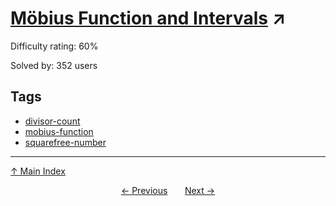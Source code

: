 # [Möbius Function and Intervals](https://projecteuler.net/problem=464) ↗️

Difficulty rating: 60%

Solved by: 352 users
## Tags

- [divisor-count](../tags/divisor-count.md)
- [mobius-function](../tags/mobius-function.md)
- [squarefree-number](../tags/squarefree-number.md)



---

[↑ Main Index](../README.md)


<div align=center><a href='463.md'>← Previous</a> &nbsp;&nbsp; &nbsp;&nbsp;  <a href='465.md'>Next →</a></div>
